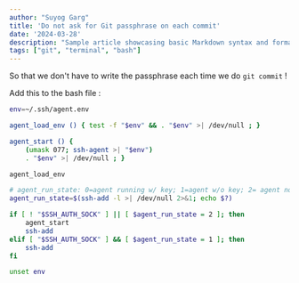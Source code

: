 ```yaml
---
author: "Suyog Garg"
title: 'Do not ask for Git passphrase on each commit'
date: '2024-03-28'
description: "Sample article showcasing basic Markdown syntax and formatting for HTML elements."
tags: ["git", "terminal", "bash"]
---
```


So that we don't have to write the passphrase each time we do `git commit` !

Add this to the bash file :

```bash
env=~/.ssh/agent.env

agent_load_env () { test -f "$env" && . "$env" >| /dev/null ; }

agent_start () {
    (umask 077; ssh-agent >| "$env")
    . "$env" >| /dev/null ; }

agent_load_env

# agent_run_state: 0=agent running w/ key; 1=agent w/o key; 2= agent not running
agent_run_state=$(ssh-add -l >| /dev/null 2>&1; echo $?)

if [ ! "$SSH_AUTH_SOCK" ] || [ $agent_run_state = 2 ]; then
    agent_start
    ssh-add
elif [ "$SSH_AUTH_SOCK" ] && [ $agent_run_state = 1 ]; then
    ssh-add
fi

unset env
```